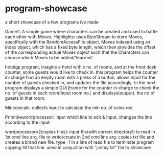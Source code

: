 # program-showcase
a short showcase of a few programs ive made

Game2: 
A simple game where characters can be created and used to battle each other with Moves. 
Highlights: 
uses ByteStream to store Moves, specifically with the RandomAccessFile object. 
Moves indexed using an Index object, which has a fixed byte length, which then provides the offset of the corresponding actual Moves object
such that the Characters can choose which Moves to be added/'learned'. 


hotelgp program, 
imagine a hotel with x no. of rooms, and at the front desk counter, some guests would like to check in.
this program helps the counter in-charge find an empty room with a press of a button, allows input for the number of guests checked in, and updates the file accordingly. \n
the next program displays a simple GUI jframe for the counter in-charge to check the no. of guests in each room(input room no.) and displays(output), the no of guests in that room. 

Mincoincalc: collects input to calculate the min no. of coins req

Primitivewordprocessor: input which line to edit & input, changes the line according to the input.

wordprocessorv2(copies files): input file(with correct directory!) to read in 1st cmd line arg, file to write/create in 2nd cmd line arg. copies txt file and creates a brand new file. type -1 in a line of read file to terminate program copying till that line. 
used in conjuction with "jimmy.txt" file to showcase
